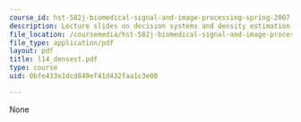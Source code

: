 ```yaml
---
course_id: hst-582j-biomedical-signal-and-image-processing-spring-2007
description: Lecture slides on decision systems and density estimation.
file_location: /coursemedia/hst-582j-biomedical-signal-and-image-processing-spring-2007/0bfe433e1dcd849ef41d432faa1c3e00_l14_densest.pdf
file_type: application/pdf
layout: pdf
title: l14_densest.pdf
type: course
uid: 0bfe433e1dcd849ef41d432faa1c3e00

---
```

None